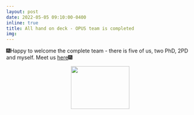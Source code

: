 ```yaml
---
layout: post
date: 2022-05-05 09:10:00-0400
inline: true
title: All hand on deck - OPUS team is completed
img:
---
```


🎆Happy to welcome the complete team - there is five of us, two PhD, 2PD and myself. Meet us [here](https://rafalkucharskipk.github.io/group/)🎆
<center><img src="{{ site.baseurl }}/assets/img/all_hands_on_deck.jpg" height="115" width="157"></center>
